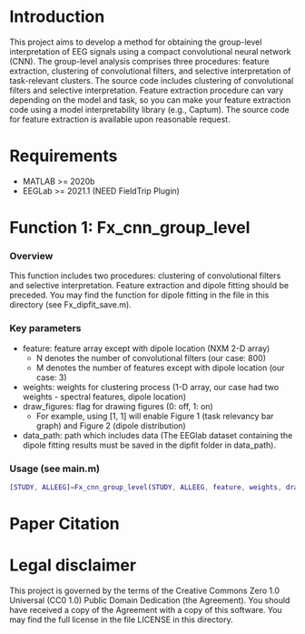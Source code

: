 # Introduction
This project aims to develop a method for obtaining the group-level interpretation of EEG signals using a compact convolutional neural network (CNN). The group-level analysis comprises three procedures: feature extraction, clustering of convolutional filters, and selective interpretation of task-relevant clusters. The source code includes clustering of convolutional filters and selective interpretation. Feature extraction procedure can vary depending on the model and task, so you can make your feature extraction code using a model interpretability library (e.g., Captum). The source code for feature extraction is available upon reasonable request.

# Requirements
* MATLAB >= 2020b
* EEGLab >= 2021.1 (NEED FieldTrip Plugin)

# Function 1: Fx_cnn_group_level
### Overview
This function includes two procedures: clustering of convolutional filters and selective interpretation.
Feature extraction and dipole fitting should be preceded.
You may find the function for dipole fitting in the file in this directory (see Fx_dipfit_save.m).
### Key parameters
* feature: feature array except with dipole location (NXM 2-D array)
  * N denotes the number of convolutional filters (our case: 800)
  * M denotes the number of features except with dipole location (our case: 3)
* weights: weights for clustering process (1-D array, our case had two weights - spectral features, dipole location)
* draw_figures: flag for drawing figures (0: off, 1: on)
  * For example, using [1, 1] will enable Figure 1 (task relevancy bar graph) and Figure 2 (dipole distribution)
* data_path: path which includes data (The EEGlab dataset containing the dipole fitting results must be saved in the dipfit folder in data_path).
### Usage (see main.m)
```MATLAB
[STUDY, ALLEEG]=Fx_cnn_group_level(STUDY, ALLEEG, feature, weights, draw_figures, data_path);
```

# Paper Citation

# Legal disclaimer
This project is governed by the terms of the Creative Commons Zero 1.0 Universal (CC0 1.0) Public Domain Dedication (the Agreement). You should have received a copy of the Agreement with a copy of this software. 
You may find the full license in the file LICENSE in this directory.
